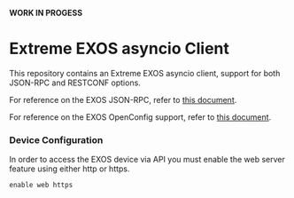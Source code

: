**WORK IN PROGESS**

# Extreme EXOS asyncio Client

This repository contains an Extreme EXOS asyncio client, support for both
JSON-RPC and RESTCONF options.

For reference on the EXOS JSON-RPC, refer to [this
document](https://documentation.extremenetworks.com/app_notes/MMI/121152_MMI_Application_Release_Notes.pdf).

For reference on the EXOS OpenConfig support, refer to [this
document](https://api.extremenetworks.com/EXOS/ProgramInterfaces/RESTCONF/RESTCONF.html
).

### Device Configuration

In order to access the EXOS device via API you must enable the web server
feature using either http or https.

```text
enable web https
```
